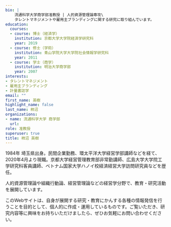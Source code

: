 ```yaml
---
bio: |
    流通科学大学商学部准教授 | 人的資源管理論専攻\
    タレントマネジメントや雇用主ブランディングに関する研究に取り組んでいます。
education:
  courses:
  - course: 博士（経済学）
    institution: 京都大学大学院経済学研究科
    year: 2019
  - course: 修士（学術）
    institution: 青山学院大学大学院社会情報学研究科
    year: 2011
  - course: 学士（商学）
    institution: 明治大学商学部
    year: 2007
interests:
- タレントマネジメント
- 雇用主ブランディング
- 計量書誌学
email: ""
first_name: 英樹
highlight_name: false
last_name: 柿沼
organizations:
- name: 流通科学大学 商学部
  url: 
role: 准教授
superuser: true
title: 柿沼 英樹
---
```


1984年 埼玉県出身。民間企業勤務、環太平洋大学経営学部講師などを経て、2020年4月より現職。京都大学経営管理教育部非常勤講師、広島大学大学院工学研究科客員講師、ベトナム国家大学ハノイ校経済経営大学訪問研究員などを歴任。

人的資源管理論や組織行動論、経営管理論などの経営学分野で、教育・研究活動を展開しています。

このWebサイトは、自身が展開する研究・教育にかんする各種の情報発信を行うことを目的として、個人的に作成・運用しているものです。ご覧いただき、研究内容等に興味をお持ちいただけましたら、ぜひお気軽にお問い合わせください。